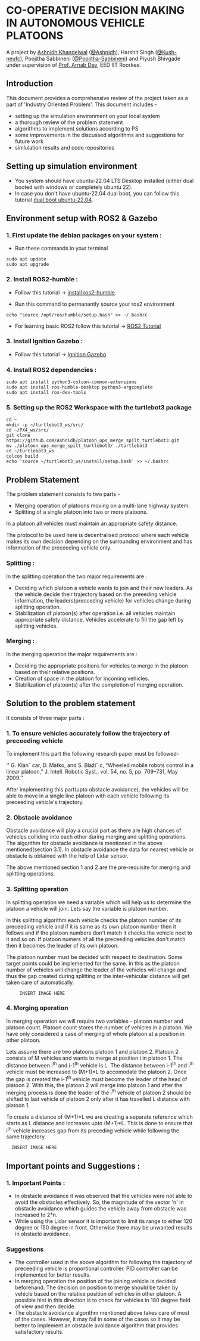 # CO-OPERATIVE DECISION MAKING IN AUTONOMOUS VEHICLE PLATOONS 
A project by [Ashnidh Khandelwal](mailto:ashnidh@gmail.com) ([@Ashnidh](https://github.com/Ashnidh)), Harshit Singh ([@Kush-neufc](https://github.com/Kush-neufc)), Poojitha Sabbineni ([@Poojitha-Sabbineni](https://github.com/Poojitha-Sabbineni)) and Piyush Bhivgade under supervision of [Prof. Arnab Dey](mailto:arnab.dey@ee.iitr.ac.in), EED IIT Roorkee.
## Introduction
This document provides a comprehensive review of the project taken as a part of 'Industry Oriented Problem'.
This document includes -
- setting up the simulation environment on your local system
- a thorough review of the problem statement
- algorithms to implement solutions according to PS
- some improvements in the discussed algorithms and suggestions for future work
- simlulation results and code repositories

## Setting up simulation environment
- You system should have ubuntu-22.04 LTS Desktop installed (either dual booted with windows or completely ubuntu 22).
- In case you don't have ubuntu-22.04 dual boot, you can follow this tutorial [dual boot ubuntu-22.04](https://www.youtube.com/watch?v=QKn5U2esuRk).

## Environment setup with ROS2 & Gazebo

### 1. First update the debian packages on your system :  
- Run these commands in your terminal
```
sudo apt update
sudo apt upgrade
```
### 2. Install ROS2-humble :
- Follow this tutorial -> [install ros2-humble](https://docs.ros.org/en/humble/Installation/Ubuntu-Install-Debs.html).

- Run this command to permanantly source your ros2 environment
```
echo "source /opt/ros/humble/setup.bash" >> ~/.bashrc
```
- For learning basic ROS2 follow this tutorial -> [ROS2 Tutorial](https://youtube.com/playlist?list=PLLSegLrePWgJudpPUof4-nVFHGkB62Izy&feature=shared)

### 3. Install Ignition Gazebo :
- Follow this tutorial -> [Ignition Gazebo](https://gazebosim.org/docs/fortress/install_ubuntu/)
### 4. Install ROS2 dependencies :
```
sudo apt install python3-colcon-common-extensions
sudo apt install ros-humble-desktop python3-argcomplete
sudo apt install ros-dev-tools
```
### 5. Setting up the ROS2 Workspace with the turtlebot3 package
```
cd ~
mkdir -p ~/turtlebot3_ws/src/
cd ~/PX4_ws/src/
git clone https://github.com/Ashnidh/platoon_ops_merge_spilt_turtlebot3.git
mv ./platoon_ops_merge_spilt_turtlebot3/ ./turtlebot3
cd ~/turtlebot3_ws
colcon build
echo 'source ~/turtlebot3_ws/install/setup.bash' >> ~/.bashrc
```

## Problem Statement 
The problem statement consists fo two parts - 
- Merging operation of platoons moving on a multi-lane highway system.
- Splitting of a single platoon into two or more platoons.

In a platoon all vehicles must maintain an appropriate safety distance.

The protocol to be used here is decentralised protocol where each vehicle makes its own decision depending on the surrounding environment and has information of the preceeding vehicle only.


### Splitting :
In the splitting operation the two major requirements are :
- Deciding which platoon a vehicle wants to join and their new leaders. As the vehicle decide their trajectory based on the preeeding vehicle information, the leaders(precceding vehicle) for vehicles change during splitting operation.
- Stabilization of platoon(s) after operation i.e. all vehicles maintain appropriate safety distance. Vehicles accelerate to fill the gap left by splitting vehicles.

### Merging :
In the merging operation the major requirements are : 
- Deciding the appropriate positions for vehicles to merge in the platoon based on their relative positions.
- Creation of space in the platoon for incoming vehicles.
- Stabilization of platoon(s) after the completion of merging operation.

## Solution to the problem statement
It consists of three major parts :
### 1. To ensure vehicles accurately follow the trajectory of preceeding vehicle
To implement this part the following research paper must be followed-

'' G. Klanˇ car, D. Matko, and S. Blažiˇ c, “Wheeled mobile robots control
 in a linear platoon,” J. Intell. Robotic Syst., vol. 54, no. 5, pp. 709–731,
 May 2009.'' 

 After implementing this part(upto obstacle avoidance), the vehicles will be able to move in a single line platoon with each vehicle following its preceeding vehicle's trajectory.

 ### 2. Obstacle avoidance 
 Obstacle avoidance will play a crucial part as there are high chances of vehicles colliding into each other during merging and splitting operations. The algorithm for obstacle avoidance is mentioned in the above mentioned(section 3.1). In obstacle avoidance the data for nearest vehicle or obstacle is obtained with the help of Lidar sensor.

 The above mentioned section 1 and 2 are the pre-requisite for merging and splitting operations.

 ### 3. Splitting operation
 In splitting operation we need a variable which will help us to determine the platoon a vehicle will join. Lets say the variable is platoon number.

 In this splitting algorithm each vehicle checks the platoon number of its preceeding vehicle and if it is same as its own platoon number then it follows and if the platoon numbers don't match it checks the vehicle next to it and so on. If platoon numers of all the preceeding vehicles don't match then it becomes the leader of its own platoon.

 The platoon number must be decided with respect to destination. Some target points could be implemented for the same. In this as the platoon number of vehicles will change the leader of the vehicles will change and thus the gap created during splitting or the inter-vehicular distance will get taken care of automatically.

         INSERT IMAGE HERE

 ### 4. Merging operation  
In merging operation we will require two variables - platoon number and platoon count. Platoon count stores the number of vehicles in a platoon.
We have only considered a case of merging of whole platoon at a position in other platoon.

Lets assume there are two platoons platoon 1 and platoon 2. Platoon 2 consists of M vehicles and wants to merge at position i in platoon 1. The distance between i<sup>th</sup> and i-1<sup>th</sup> vehicle is L. The distance between i-1<sup>th</sup> and i<sup>th</sup> vehicle must be increased to (M+1)*L to accomodate the platoon 2. Once the gap is created the i-1<sup>th</sup> vehicle must become the leader of the head of platoon 2. With this, the platoon 2 will merge into platoon 1 and after the merging process is done the leader of the i<sup>th</sup> vehicle of platoon 2 should be shifted to last vehicle of platoon 2 only after it has travelled L distance with platoon 1.

To create a distance of (M+1)*L we are creating a separate reference which starts as L distance and increases upto (M+1)*L. This is done to ensure that i<sup>th</sup> vehicle increases gap from its preceding vehicle while following the same trajectory.

      INSERT IMAGE HERE

## Important points and Suggestions : 
### 1. Important Points :
- In obstacle avoidance it was observed that the vehicles were not able to avoid the obstacles effectively. So, the magnitude of the vector 'n' in obstacle avoidance which guides the vehicle away from obstacle was increased to 2*n.
- While using the Lidar sensor it is important to limit its range to either 120 degree or 150 degree in front. Otherwise there may be unwanted results in obstacle avoidance.

### Suggestions 
- The controller used in the above algorithm for following the trajectory of preceeding vehicle is proportional controller. PID controller can be implemented for better results.
- In merging operation the position of the joining vehicle is decided beforehand. The decision on position to merge should be taken by vehicle based on the relative position of vehicles in other platoon. A possible hint in this direction is to check for vehicles in 180 degree field of view and then decide.
- The obstacle avoidance algorithm mentioned above takes care of most of the cases. However, it may fail in some of the cases so it may be better to implement an obstacle avoidance algorithm that provides satisfactory results.